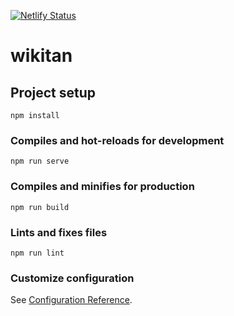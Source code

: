 [![Netlify Status](https://api.netlify.com/api/v1/badges/7fc2177b-8960-4644-9bd2-c6b88ed78a4b/deploy-status)](https://app.netlify.com/sites/festive-hamilton-bd34bd/deploys)

# wikitan

## Project setup
```
npm install
```

### Compiles and hot-reloads for development
```
npm run serve
```

### Compiles and minifies for production
```
npm run build
```

### Lints and fixes files
```
npm run lint
```

### Customize configuration
See [Configuration Reference](https://cli.vuejs.org/config/).
